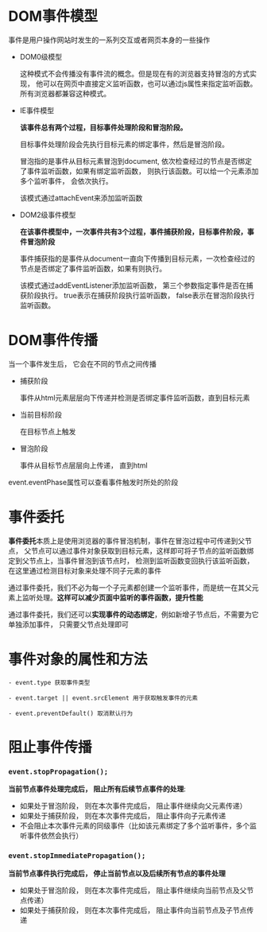 # DOM事件模型
事件是用户操作网站时发生的一系列交互或者网页本身的一些操作

- DOM0级模型

  这种模式不会传播没有事件流的概念。但是现在有的浏览器支持冒泡的方式实现， 他可以在网页中直接定义监听函数，也可以通过js属性来指定监听函数。所有浏览器都兼容这种模式。

- IE事件模型
  
  **该事件总有两个过程，目标事件处理阶段和冒泡阶段。**

  目标事件处理阶段会先执行目标元素的绑定事件，然后是冒泡阶段。

  冒泡指的是事件从目标元素冒泡到document, 依次检查经过的节点是否绑定了事件监听函数，如果有绑定监听函数， 则执行该函数。可以给一个元素添加多个监听事件， 会依次执行。

  该模式通过attachEvent来添加监听函数

- DOM2级事件模型

  **在该事件模型中，一次事件共有3个过程，事件捕获阶段，目标事件阶段，事件冒泡阶段**

  事件捕获指的是事件从document一直向下传播到目标元素，一次检查经过的节点是否绑定了事件监听函数，如果有则执行。

  该模式通过addEventListener添加监听函数， 第三个参数指定事件是否在捕获阶段执行。 true表示在捕获阶段执行监听函数， false表示在冒泡阶段执行监听函数。


# DOM事件传播

当一个事件发生后， 它会在不同的节点之间传播

- 捕获阶段

  事件从html元素层层向下传递并检测是否绑定事件监听函数，直到目标元素

- 当前目标阶段
  
  在目标节点上触发

- 冒泡阶段
  
  事件从目标节点层层向上传递， 直到html

event.eventPhase属性可以查看事件触发时所处的阶段

# 事件委托

  **事件委托**本质上是使用浏览器的事件冒泡机制，事件在冒泡过程中可传递到父节点， 父节点可以通过事件对象获取到目标元素，这样即可将子节点的监听函数绑定到父节点上，当事件冒泡到该节点时， 检测到监听函数变回执行该监听函数，在这里通过检测目标对象来处理不同子元素的事件

  通过事件委托，我们不必为每一个子元素都创建一个监听事件，而是统一在其父元素上监听处理。**这样可以减少页面中监听的事件函数，提升性能**

  通过事件委托，我们还可以**实现事件的动态绑定**，例如新增子节点后，不需要为它单独添加事件， 只需要父节点处理即可




# 事件对象的属性和方法

    - event.type 获取事件类型
    
    - event.target || event.srcElement 用于获取触发事件的元素
  
    - event.preventDefault() 取消默认行为

# 阻止事件传播


### ```event.stopPropagation();```

**当前节点事件处理完成后， 阻止所有后续节点事件的处理**:

  - 如果处于冒泡阶段， 则在本次事件完成后， 阻止事件继续向父元素传递）
  - 如果处于捕获阶段， 则在本次事件完成后， 阻止事件向子元素传递
  - 不会阻止本次事件元素的同级事件（比如该元素绑定了多个监听事件，多个监听事件依然会执行）


            
### ```event.stopImmediatePropagation();```
**当前节点事件执行完成后， 停止当前节点以及后续所有节点的事件处理**
  - 如果处于冒泡阶段， 则在本次事件完成后， 阻止事件继续向当前节点及父节点传递）
  - 如果处于捕获阶段， 则在本次事件完成后， 阻止事件向当前节点及子节点传递


